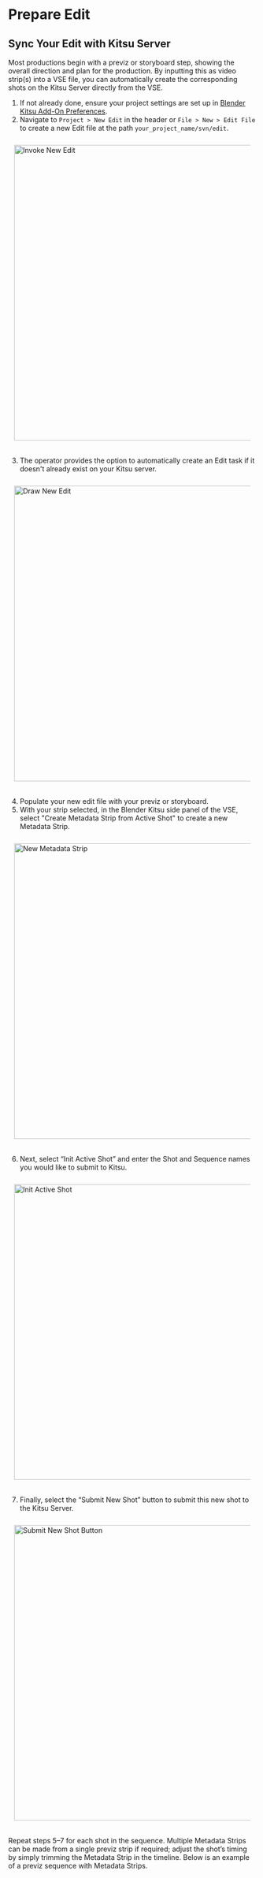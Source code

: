 # Prepare Edit
## Sync Your Edit with Kitsu Server

Most productions begin with a previz or storyboard step, showing the overall direction and plan for the production. By inputting this as video strip(s) into a VSE file, you can automatically create the corresponding shots on the Kitsu Server directly from the VSE.

1. If not already done, ensure your project settings are set up in [Blender Kitsu Add-On Preferences](https://studio.blender.org/tools/addons/blender_kitsu#how-to-get-started).
2. Navigate to `Project > New Edit` in the header or `File > New > Edit File` to create a new Edit file at the path `your_project_name/svn/edit`.

<div style="padding: 12px; background: var(--color-bg-secondary, transparent); border-radius: 8px; margin-bottom: 20px;">
    <img src="/media/artist-guide/project_tools/invoke_new_edit.jpg" width="600" alt="Invoke New Edit" style="display: block; margin: auto;" />
</div>

3. The operator provides the option to automatically create an Edit task if it doesn't already exist on your Kitsu server.

<div style="padding: 12px; background: var(--color-bg-secondary, transparent); border-radius: 8px; margin-bottom: 20px;">
    <img src="/media/artist-guide/project_tools/draw_new_edit.jpg" width="600" alt="Draw New Edit" style="display: block; margin: auto;" />
</div>

4. Populate your new edit file with your previz or storyboard.
5. With your strip selected, in the Blender Kitsu side panel of the VSE, select "Create Metadata Strip from Active Shot" to create a new Metadata Strip.

<div style="padding: 12px; background: var(--color-bg-secondary, transparent); border-radius: 8px; margin-bottom: 20px;">
    <img src="/media/artist-guide/project_tools/new_edit_new_metadata.jpg" width="600" alt="New Metadata Strip" style="display: block; margin: auto;" />
</div>

6. Next, select “Init Active Shot” and enter the Shot and Sequence names you would like to submit to Kitsu.

<div style="padding: 12px; background: var(--color-bg-secondary, transparent); border-radius: 8px; margin-bottom: 20px;">
    <img src="/media/artist-guide/project_tools/new_edit_init_active_shot.jpg" width="600" alt="Init Active Shot" style="display: block; margin: auto;" />
</div>

7. Finally, select the “Submit New Shot” button to submit this new shot to the Kitsu Server.

<div style="padding: 12px; background: var(--color-bg-secondary, transparent); border-radius: 8px; margin-bottom: 20px;">
    <img src="/media/artist-guide/project_tools/new_edit_submit_shot.jpg" width="600" alt="Submit New Shot Button" style="display: block; margin: auto;" />
</div>

Repeat steps 5–7 for each shot in the sequence. Multiple Metadata Strips can be made from a single previz strip if required; adjust the shot’s timing by simply trimming the Metadata Strip in the timeline. Below is an example of a previz sequence with Metadata Strips.

